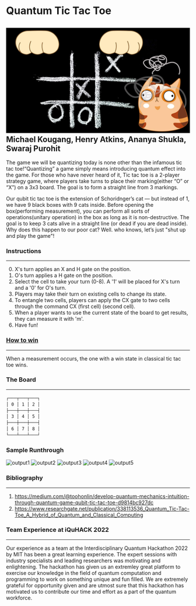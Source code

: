 # Quantum Tic Tac Toe
![](Assets/Header.jpg)
Michael Kougang, Henry Atkins, Ananya Shukla, Swaraj Purohit
-------------------------------------------------------------
The game we will be quantizing today is none other than the infamous tic tac toe!“Quantizing” a game simply means introducing quantum effect into the game. 
For those who have never heard of it, Tic tac toe is a 2-player strategy game, where players take turns to place their marking(either “O” or “X”) on a 3x3 board. The goal is to form a straight line from 3 markings.

Our qubit tic tac toe is the extension of Schoridnger’s cat — but instead of 1, we have 9 black boxes with 9 cats inside. Before opening the box(performing measurement), you can perform all sorts of operations(unitary operation) in the box as long as it is non-destructive. The goal is to keep 3 cats alive in a straight line (or dead if you are dead inside). Why does this happen to our poor cat? Well. who knows, let’s just "shut up and play the game"!

### Instructions
----------------------------------------------------
0. X's turn applies an X and H gate on the
   position.
1. O's turn applies a H gate on the position.
2. Select the cell to take your turn (0-8). A '1'
   will be placed for X's turn and a '0' for O's
   turn.
3. Players may take their turn on existing cells
   to change its state.
4. To entangle two cells, players can apply the
   CX gate to two cells through the command
   CX (first cell) (second cell).
5. When a player wants to use the current state
   of the board to get results, they can measure it
   with 'm'.
6. Have fun!

### <u>How to win</u>
----------------------------------------------------

When a measurement occurs, the one with a win state in classical tic tac toe wins.

###  The Board
----------------------------------------------------

``` bash
┌───┬───┬───┐
│ 0 │ 1 │ 2 │
├───┼───┼───┤
│ 3 │ 4 │ 5 │
├───┼───┼───┤
│ 6 │ 7 │ 8 │
└───┴───┴───┘
```

### Sample Runthrough
![output1](https://user-images.githubusercontent.com/98439884/151698210-b056e381-efc5-45c0-8050-2ac67d797072.jpg)
![output2](https://user-images.githubusercontent.com/98439884/151698223-23ecd482-aa39-4204-86fa-f82983f386e8.jpg)
![output3](https://user-images.githubusercontent.com/98439884/151698233-06060373-ab7d-4ff9-9b31-27db4562fe03.jpg)
![output4](https://user-images.githubusercontent.com/98439884/151698239-353c9e60-e4b6-4f98-90d4-f40117abe4f7.jpg)
![output5](https://user-images.githubusercontent.com/98439884/151698242-9c9e1a85-64d1-4634-9a06-f96d14f4fe17.jpg)

### Bibliography
----------------------------------------------------

1) https://medium.com/@toohonlin/develop-quantum-mechanics-intuition-through-quantum-game-qubit-tic-tac-toe-d9814bc927dc
2) https://www.researchgate.net/publication/338113536_Quantum_Tic-Tac-Toe_A_Hybrid_of_Quantum_and_Classical_Computing

### Team Experience at iQuHACK 2022
----------------------------------------------------
Our experience as a team at the Interdisciplinary Quantum Hackathon 2022 by MIT has been a great learning experience. The expert sessions with industry specialists and leading researchers was motivating and enlightening. The hackathon has given us an extremley great platform to exercise our knowledge in the field of quantum computation and programming to work on something unique and fun filled. We are extremely grateful for opportunity given and are utmost sure that this hackathon has motivated us to contribute our time and effort as a part of the quantum workforce.
